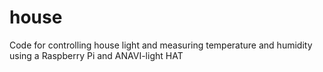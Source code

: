 # house
Code for controlling house light and measuring temperature and humidity using a Raspberry Pi and ANAVI-light HAT
